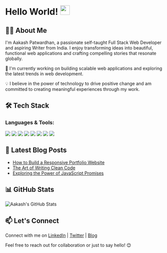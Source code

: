 # Hello World! <img src="https://media.giphy.com/media/hvRJCLFzcasrR4ia7z/giphy.gif" width="30">

## 👨‍💻 About Me

I'm Aakash Patwardhan, a passionate self-taught Full Stack Web Developer and aspiring Writer from India. I enjoy transforming ideas into beautiful, functional web applications and crafting compelling stories that resonate globally.

🚀 I'm currently working on building scalable web applications and exploring the latest trends in web development.

💡 I believe in the power of technology to drive positive change and am committed to creating meaningful experiences through my work.

## 🛠️ Tech Stack

### Languages & Tools:
<img src="https://img.icons8.com/color/48/000000/html-5.png"/> <img src="https://img.icons8.com/color/48/000000/css3.png"/> <img src="https://img.icons8.com/color/48/000000/javascript.png"/> <img src="https://img.icons8.com/color/48/000000/react-native.png"/> <img src="https://img.icons8.com/color/48/000000/nodejs.png"/> <img src="https://img.icons8.com/color/48/000000/mongodb.png"/> <img src="https://img.icons8.com/color/48/000000/mysql.png"/> <img src="https://img.icons8.com/color/48/000000/python.png"/> 

## 📝 Latest Blog Posts

- [How to Build a Responsive Portfolio Website](https://sky-n-beyond.blogspot.com/portfolio)
- [The Art of Writing Clean Code](https://sky-n-beyond.blogspot.com/clean-code)
- [Exploring the Power of JavaScript Promises](https://sky-n-beyond.blogspot.com/javascript-promises)

## 📊 GitHub Stats

![Aakash's GitHub Stats](https://github-readme-stats.vercel.app/api?username=aakash2201&show_icons=true&theme=radical)

## 📫 Let's Connect

Connect with me on [LinkedIn](https://www.linkedin.com/in/aakash-patwardhan-5700681a0/) | [Twitter](https://twitter.com/aakash_milind) | [Blog](https://sky-n-beyond.blogspot.com/)

Feel free to reach out for collaboration or just to say hello! 😊
